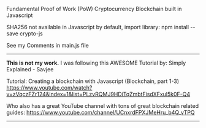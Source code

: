 Fundamental Proof of Work (PoW) Cryptocurrency Blockchain built in Javascript

SHA256 not available in Javascript by default, import library: 
npm install --save crypto-js

See my Comments in main.js file

***************************
**This is not my work.** I was following this AWESOME Tutorial by:  Simply Explained - Savjee

Tutorial: Creating a blockchain with Javascript (Blockchain, part 1-3)
https://www.youtube.com/watch?v=zVqczFZr124&index=1&list=PLzvRQMJ9HDiTqZmbtFisdXFxul5k0F-Q4

Who also has a great YouTube channel with tons of great blockchain related guides:
https://www.youtube.com/channel/UCnxrdFPXJMeHru_b4Q_vTPQ

***************************




